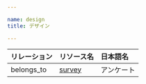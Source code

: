```yaml
---

name: design
title: デザイン

---
```


|リレーション|リソース名|日本語名|
|:---|:---|:---|
|belongs_to|[survey](#survey)|アンケート|